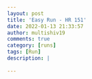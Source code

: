 ```yaml
---
layout: post
title: 'Easy Run - HR 151'
date: 2022-01-13 21:33:57
author: multishiv19
comments: true
category: [runs]
tags: [Run]
description: |
    
---
```





<div width='100%' class='strava-embed-placeholder' data-embed-type='activity' data-embed-id='6515856817'></div>
<script src='https://strava-embeds.com/embed.js'></script>
